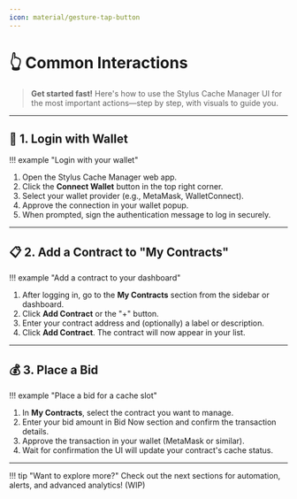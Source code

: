 ```yaml
---
icon: material/gesture-tap-button
---
```


# **👆 Common Interactions**

> **Get started fast!** Here's how to use the Stylus Cache Manager UI for the most important actions—step by step, with visuals to guide you.

---

## **🔐 1. Login with Wallet**

!!! example "Login with your wallet"

1. Open the Stylus Cache Manager web app.
2. Click the **Connect Wallet** button in the top right corner.
3. Select your wallet provider (e.g., MetaMask, WalletConnect).
4. Approve the connection in your wallet popup.
5. When prompted, sign the authentication message to log in securely.

---

## **📋 2. Add a Contract to "My Contracts"**

!!! example "Add a contract to your dashboard"

1. After logging in, go to the **My Contracts** section from the sidebar or dashboard.
2. Click **Add Contract** or the "+" button.
3. Enter your contract address and (optionally) a label or description.
4. Click **Add Contract**. The contract will now appear in your list.

---

## **💰 3. Place a Bid**

!!! example "Place a bid for a cache slot"

1. In **My Contracts**, select the contract you want to manage.
2. Enter your bid amount in Bid Now section and confirm the transaction details.
3. Approve the transaction in your wallet (MetaMask or similar).
4. Wait for confirmation the UI will update your contract's cache status.

---

!!! tip "Want to explore more?"
Check out the next sections for automation, alerts, and advanced analytics! (WIP)
